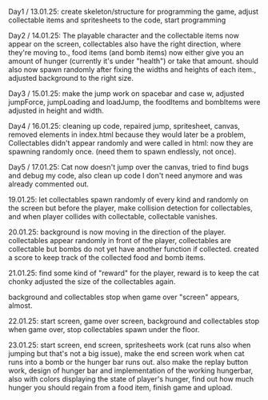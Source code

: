 Day1 / 13.01.25: 
create skeleton/structure for programming the game,	
adjust collectable items and spritesheets to the code,
start programming

Day2 / 14.01.25:
The playable character and the collectable items now appear on the screen, collectables also have the right direction, where they're moving to.,
food items (and bomb items) now either give you an amount of hunger (currently it's under "health") or take that amount. should also now spawn randomly after fixing the widths and heights of each item.,
adjusted background to the right size.

Day3 / 15.01.25:
make the jump work on spacebar and case w, adjusted jumpForce, jumpLoading and loadJump, 
the foodItems and bombItems were adjusted in height and width. 

Day4 / 16.01.25:
cleaning up code, repaired jump, spritesheet, canvas, removed elements in index.html because they would later be a problem, 
Collectables didn't appear randomly and were called in html: now they are spawning randomly once. (need them to spawn endlessly, not once).

Day5 / 17.01.25:
Cat now doesn't jump over the canvas, tried to find bugs and debug my code, also clean up code I don't need anymore and was already commented out.

19.01.25:
let collectables spawn randomly of every kind and randomly on the screen but before the player, make collision detection for collectables, 
and when player collides with collectable, collectable vanishes.

20.01.25:
background is now moving in the direction of the player. collectables appear randomly in front of the player, 
collectables are collectable but bombs do not yet have another function if collected. 
created a score to keep track of the collected food and bomb items.

21.01.25:
find some kind of "reward" for the player, reward is to keep the cat chonky
adjusted the size of the collectables again.

background and collectables stop when game over "screen" appears, almost.

22.01.25:
start screen, game over screen, background and collectables stop when game over, stop collectables spawn under the floor.

23.01.25:
start screen, end screen, spritesheets work (cat runs also when jumping but that's not a big issue), 
make the end screen work when cat runs into a bomb or the hunger bar runs out. also make the replay button work, 
design of hunger bar and implementation of the working hungerbar, also with colors displaying the state of player's hunger, 
find out how much hunger you should regain from a food item, finish game and upload.